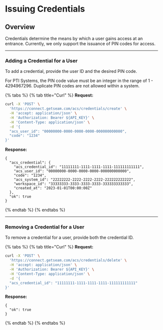 # Issuing Credentials

## Overview

Credentials determine the means by which a user gains access at an entrance. Currently, we only support the issuance of PIN codes for access.

***

### Adding a Credential for a User

To add a credential, provide the user ID and the desired PIN code.

For PTI Systems, the PIN code value must be an integer in the range of 1 - 4294967296. Duplicate PIN codes are not allowed within a system.

{% tabs %}
{% tab title="Curl" %}
**Request:**

```bash
curl -X 'POST' \
  'https://connect.getseam.com/acs/credentials/create' \
  -H 'accept: application/json' \
  -H 'Authorization: Bearer ${API_KEY}' \
  -H 'Content-Type: application/json' \
  -d '{
  "acs_user_id": "00000000-0000-0000-0000-000000000000",
  "code": "1234"
}'
```

**Response:**

```
{
  "acs_credential": {
    "acs_credential_id": "11111111-1111-1111-1111-111111111111",
    "acs_user_id": "00000000-0000-0000-0000-000000000000",
    "code": "1234",
    "acs_system_id": "22222222-2222-2222-2222-222222222222",
    "workspace_id": "33333333-3333-3333-3333-333333333333",
    "created_at": "2023-01-01T00:00:00Z"
  },
  "ok": true
}
```
{% endtab %}
{% endtabs %}

***

### Removing a Credential for a User

To remove a credential for a user, provide both the credential ID.

{% tabs %}
{% tab title="Curl" %}
**Request:**

```bash
curl -X 'POST' \
  'https://connect.getseam.com/acs/credentials/delete' \
  -H 'accept: application/json' \
  -H 'Authorization: Bearer ${API_KEY}' \
  -H 'Content-Type: application/json' \
  -d '{
  "acs_credential_id": "11111111-1111-1111-1111-111111111111"
}'
```

**Response:**

```
{
  "ok": true
}
```
{% endtab %}
{% endtabs %}
